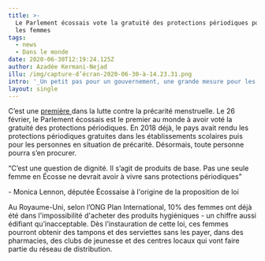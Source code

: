 ```yaml
---
title: >-
  Le Parlement écossais vote la gratuité des protections périodiques pour toutes
  les femmes
tags:
  - news
  - Dans le monde
date: 2020-06-30T12:19:24.125Z
author: Azadée Kermani-Nejad
illu: /img/capture-d’écran-2020-06-30-à-14.23.31.png
intro: '_Un petit pas pour un gouvernement, une grande mesure pour les Écossaises._'
layout: single
---
```

C’est une [première ](https://www.lemonde.fr/international/article/2020/02/26/le-parlement-ecossais-vote-la-gratuite-des-protections-periodiques_6030910_3210.html)dans la lutte contre la précarité menstruelle. Le 26 février, le Parlement écossais est le premier au monde à avoir voté la gratuité des protections périodiques. En 2018 déjà,  le pays avait rendu les protections périodiques gratuites dans les établissements scolaires puis pour les personnes en situation de précarité. Désormais, toute personne pourra s’en procurer. 



“C’est une question de dignité. Il s’agit de produits de base. Pas une seule femme en Écosse ne devrait avoir à vivre sans protections périodiques”

\- Monica Lennon, députée Écossaise à l'origine de la proposition de loi



Au Royaume-Uni, selon l’ONG Plan International, 10% des femmes ont déjà été dans l'impossibilité d'acheter des produits hygiéniques - un chiffre aussi édifiant qu’inacceptable. Dès l’instauration de cette loi, ces femmes pourront obtenir des tampons et des serviettes sans les payer, dans des pharmacies, des clubs de jeunesse et des centres locaux qui vont faire partie du réseau de distribution.
